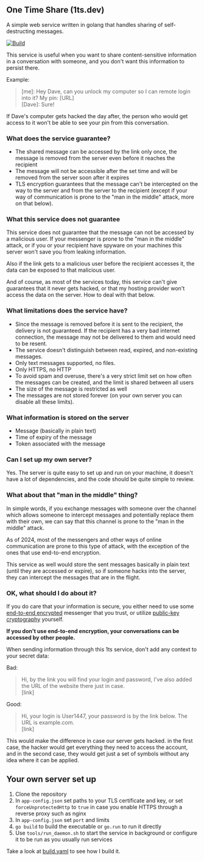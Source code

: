 ## One Time Share (1ts.dev)
A simple web service written in golang that handles sharing of self-destructing messages.

[![Build](https://github.com/gameraccoon/one-time-share/actions/workflows/build.yml/badge.svg)](https://github.com/gameraccoon/one-time-share/actions/workflows/build.yml)

This service is useful when you want to share content-sensitive information in a conversation with someone, and you don't want this information to persist there.

Example:
> [me]: Hey Dave, can you unlock my computer so I can remote login into it? My pin: [URL]  
> [Dave]: Sure!

If Dave's computer gets hacked the day after, the person who would get access to it won't be able to see your pin from this conversation.

### What does the service guarantee?

- The shared message can be accessed by the link only once, the message is removed from the server even before it reaches the recipient
- The message will not be accessible after the set time and will be removed from the server soon after it expires
- TLS encryption guarantees that the message can't be intercepted on the way to the server and from the server to the recipient (except if your way of communication is prone to the "man in the middle" attack, more on that below).

### What this service does not guarantee

This service does not guarantee that the message can not be accessed by a malicious user. If your messenger is prone to the "man in the middle" attack, or if you or your recipient have spyware on your machines this server won't save you from leaking information.

Also if the link gets to a malicious user before the recipient accesses it, the data can be exposed to that malicious user.

And of course, as most of the services today, this service can't give guarantees that it never gets hacked, or that my hosting provider won't access the data on the server. How to deal with that below.

### What limitations does the service have?

- Since the message is removed before it is sent to the recipient, the delivery is not guaranteed. If the recipient has a very bad internet connection, the message may not be delivered to them and would need to be resent.
- The service doesn't distinguish between read, expired, and non-existing messages.
- Only text messages supported, no files.
- Only HTTPS, no HTTP
- To avoid spam and overuse, there's a very strict limit set on how often the messages can be created, and the limit is shared between all users
- The size of the message is restricted as well
- The messages are not stored forever (on your own server you can disable all these limits).

### What information is stored on the server

- Message (basically in plain text)
- Time of expiry of the message
- Token associated with the message

### Can I set up my own server?

Yes. The server is quite easy to set up and run on your machine, it doesn't have a lot of dependencies, and the code should be quite simple to review.

### What about that "man in the middle" thing?

In simple words, if you exchange messages with someone over the channel which allows someone to intercept messages and potentially replace them with their own, we can say that this channel is prone to the "man in the middle" attack.

As of 2024, most of the messengers and other ways of online communication are prone to this type of attack, with the exception of the ones that use end-to-end encryption.

This service as well would store the sent messages basically in plain text (until they are accessed or expire), so if someone hacks into the server, they can intercept the messages that are in the flight.

### OK, what should I do about it?

If you do care that your information is secure, you either need to use some [end-to-end encrypted](https://en.wikipedia.org/wiki/End-to-end_encryption) messenger that you trust, or utilize [public-key cryptography](https://en.wikipedia.org/wiki/Email_encryption) yourself.

**If you don't use end-to-end encryption, your conversations can be accessed by other people.**

When sending information through this 1ts service, don't add any context to your secret data:

Bad:
> Hi, by the link you will find your login and password, I've also added the URL of the website there just in case.  
> [link]

Good:
> Hi, your login is User1447, your password is by the link below. The URL is example.com.  
> [link]

This would make the difference in case our server gets hacked. in the first case, the hacker would get everything they need to access the account, and in the second case, they would get just a set of symbols without any idea where it can be applied.

## Your own server set up

1. Clone the repository
2. In `app-config.json` set paths to your TLS certificate and key, or set `forceUnprotectedHttp` to `true` in case you enable HTTPS through a reverse proxy such as nginx
3. In `app-config.json` set `port` and limits
4. `go build` to build the executable or `go.run` to run it directly
5. Use `tools/run_daemon.sh` to start the service in background or configure it to be run as you usually run services

Take a look at [build.yaml](https://github.com/gameraccoon/one-time-share/blob/main/.github/workflows/build.yml) to see how I build it.
